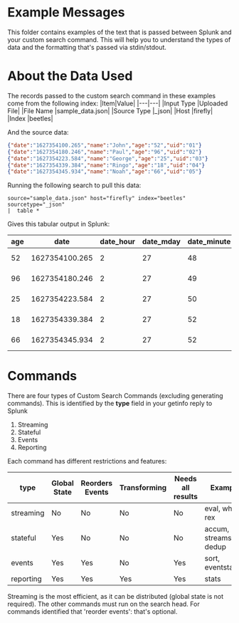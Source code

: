 # Example Messages
This folder contains examples of the text that is passed between Splunk and your custom search command. This will help you to understand the types of data and the formatting that's passed via stdin/stdout.

# About the Data Used
The records passed to the custom search command in these examples come from the following index:
|Item|Value|
|---|---|
|Input Type     |Uploaded File|
|File Name		|sample_data.json|
|Source Type	|\_json|
|Host			|firefly|
|Index			|beetles|

And the source data:
```json
{"date":"1627354100.265","name":"John","age":"52","uid":"01"}
{"date":"1627354180.246","name":"Paul","age":"96","uid":"02"}
{"date":"1627354223.584","name":"George","age":"25","uid":"03"}
{"date":"1627354339.384","name":"Ringo","age":"18","uid":"04"}
{"date":"1627354345.934","name":"Noah","age":"66","uid":"05"}
```

Running the following search to pull this data:
```
source="sample_data.json" host="firefly" index="beetles" sourcetype="_json" 
|  table *
```

Gives this tabular output in Splunk:

|age|date|date\_hour|date\_mday|date\_minute|date\_month|date\_second|date\_wday|date\_year|date\_zone|eventtype|host|index|linecount|name|punct|source|sourcetype|splunk\_server|splunk\_server\_group|tag|tag::eventtype|timeendpos|timestartpos|uid|\_raw|\_time|
|---|---|---|---|---|---|---|---|---|---|---|---|---|---|---|---|---|---|---|---|---|---|---|---|---|---|---|
|52|1627354100.265|2|27|48|july|20|tuesday|2021|0||firefly|beetles|1|John|{"""":""."","""":"""","""":"""","""":""""}|sample\_data.json|\_json|FIREFLY-WIN||||23|9|01   |{""date"":""1627354100.265"",""name"":""John"",""age"":""52"",""uid"":""01""}|2021-07-27T05:48:20.265+0300|
|96|1627354180.246|2|27|49|july|40|tuesday|2021|0||firefly|beetles|1|Paul|{"""":""."","""":"""","""":"""","""":""""}|sample\_data.json|\_json|FIREFLY-WIN||||23|9|02   |{""date"":""1627354180.246"",""name"":""Paul"",""age"":""96"",""uid"":""02""}|2021-07-27T05:49:40.246+0300|
|25|1627354223.584|2|27|50|july|23|tuesday|2021|0||firefly|beetles|1|George|{"""":""."","""":"""","""":"""","""":""""}|sample\_data.json|\_json|FIREFLY-WIN||||23|9|03 |{""date"":""1627354223.584"",""name"":""George"",""age"":""25"",""uid"":""03""}|2021-07-27T05:50:23.584+0300|
|18|1627354339.384|2|27|52|july|19|tuesday|2021|0||firefly|beetles|1|Ringo|{"""":""."","""":"""","""":"""","""":""""}|sample\_data.json|\_json|FIREFLY-WIN||||23|9|04  |{""date"":""1627354339.384"",""name"":""Ringo"",""age"":""18"",""uid"":""04""}|2021-07-27T05:52:19.384+0300|
|66|1627354345.934|2|27|52|july|25|tuesday|2021|0||firefly|beetles|1|Noah|{"""":""."","""":"""","""":"""","""":""""}|sample\_data.json|\_json|FIREFLY-WIN||||23|9|05   |{""date"":""1627354345.934"",""name"":""Noah"",""age"":""66"",""uid"":""05""}|2021-07-27T05:52:25.934+0300|





# Commands
There are four types of Custom Search Commands (excluding generating commands). This is identified by the **type** field in your getinfo reply to Splunk
1. Streaming
2. Stateful
3. Events
4. Reporting

Each command has different restrictions and features:

|type       |Global State  |Reorders Events |Transforming   |Needs all results  | Example   |
|---        |---    |---            |---            |---                |---        |
|streaming  |No        |No| No| No| eval, where, rex|
|stateful   |Yes        |No| No| No| accum, streamstats, dedup|
|events     |Yes        |Yes| No| Yes| sort, eventstats|
|reporting  |Yes| Yes| Yes| Yes| stats|

Streaming is the most efficient, as it can be distributed (global state is not required). The other commands must run on the search head.  For commands identified that 'reorder events': that's optional.

